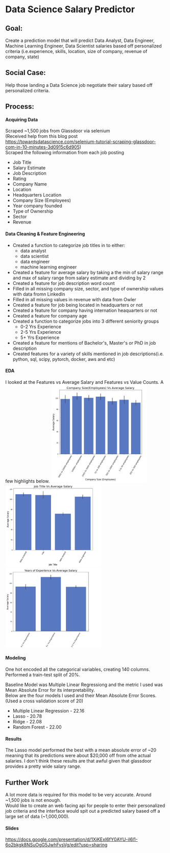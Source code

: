 # Data Science Salary Predictor

## Goal: 
Create a prediction model that will predict Data Analyst, Data Engineer, Machine Learning Engineer, Data Scientist salaries based off personalized criteria (i.e.experience, skills, location, size of company, revenue of company, state)

## Social Case: 
Help those landing a Data Science job negotiate their salary based off personalized criteria.


## Process:
#### Acquiring Data
Scraped ~1,500 jobs from Glassdoor via selenium\
(Received help from this blog post https://towardsdatascience.com/selenium-tutorial-scraping-glassdoor-com-in-10-minutes-3d0915c6d905) \
Scraped the following information from each job posting
* Job Title
* Salary Estimate
* Job Description
* Rating
* Company Name
* Location
* Headquarters Location
* Company Size (Employees)
* Year company founded
* Type of Ownership
* Sector
* Revenue

#### Data Cleaning & Feature Engineering
* Created a function to categorize job titles in to either:
  * data analyst
  * data scientist
  * data engineer 
  * machine learning engineer
* Created a feature for average salary by taking a the min of salary range and max of salary range from salary estimate and dividing by 2 
* Created a feature for job description word count
* Filled in all missing company size, sector, and type of ownership values with data fromn LinkedIn
* Filled in all missing values in revenue with data from Owler
* Created a feature for job being located in headquarters or not
* Created a feature for company having internation heaquarters or not
* Created a feature for company age
* Created a function to categorize jobs into 3 different seniority groups 
  * 0-2 Yrs Experience
  * 2-5 Yrs Experience
  * 5+ Yrs Experience
* Created a feature for mentions of Bachelor's, Master's or PhD in job description
* Created features for a variety of skills mentioned in job descriptions(i.e. python, sql, scipy, pytorch, docker, aws and etc)

#### EDA
I looked at the Features vs Average Salary and Features vs Value Counts.
A few highlights below.
<img src="Project%20Images/Comp_Size.png" width="300">
<img src="Project%20Images/Job_Titles.png" width="300">
<img src="Project%20Images/Seniority.png" width="300">

#### Modeling
One hot encoded all the categorical variables, creating 140 columns. 
Performed a train-test split of 20%.

Baseline Model was Multiple Linear Regressiong and the metric I used was Mean Absolute Error for its interpretability.\
Below are the four models I used and their Mean Absolute Error Scores. (Used a cross validation score of 20)
 * Multiple Linear Regression - 22.16
 * Lasso - 20.78
 * Ridge - 22.08
 * Random Forest - 22.00 

#### Results
The Lasso model performed the best with a mean absolute error of ~20 meaning that its predictions were about $20,000 off from othe actual salaries. I don't think these results are that awful given that glassdoor provides a pretty wide salary range.

## Further Work
A lot more data is required for this model to be very accurate.
Around ~1,500 jobs is not enough. \
Would like to create an web facing api for people to enter their personalized job criteria and the interface would spit out a predicted salary based off a large set of data (~1,000,000).

#### Slides
https://docs.google.com/presentation/d/1XiKExI6fY0AYU-il6l1-6o2bkgk8NSuOgG5JwhFysVg/edit?usp=sharing
